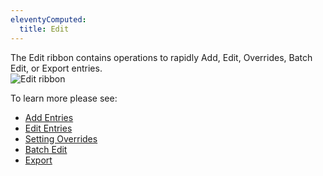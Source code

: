 ```yaml
---
eleventyComputed:
  title: Edit
---
```

The Edit ribbon contains operations to rapidly Add, Edit, Overrides, Batch Edit, or Export entries.  
![Edit ribbon](https://webdevolutions.azureedge.net/docs/en/rdm/mac/clip10332.png) 

To learn more please see:  

* [Add Entries](/rdm/mac/commands/edit/entries/) 
* [Edit Entries](/rdm/mac/commands/edit/edit-entries/) 
* [Setting Overrides](/rdm/mac/commands/edit/setting-overrides/) 
* [Batch Edit](/rdm/mac/commands/edit/batch/) 
* [Export](/rdm/mac/commands/edit/export-entry/) 
